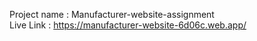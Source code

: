 Project name : Manufacturer-website-assignment
<br />
Live Link : https://manufacturer-website-6d06c.web.app/
